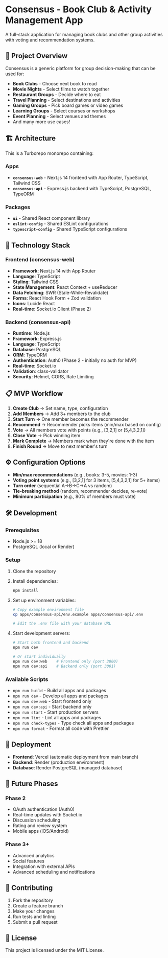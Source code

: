 # Consensus - Book Club & Activity Management App

A full-stack application for managing book clubs and other group activities with voting and recommendation systems.

## 🎯 Project Overview

Consensus is a generic platform for group decision-making that can be used for:
- **Book Clubs** - Choose next book to read
- **Movie Nights** - Select films to watch together  
- **Restaurant Groups** - Decide where to eat
- **Travel Planning** - Select destinations and activities
- **Gaming Groups** - Pick board games or video games
- **Learning Groups** - Select courses or workshops
- **Event Planning** - Select venues and themes
- And many more use cases!

## 🏗️ Architecture

This is a Turborepo monorepo containing:

### Apps
- **`consensus-web`** - Next.js 14 frontend with App Router, TypeScript, Tailwind CSS
- **`consensus-api`** - Express.js backend with TypeScript, PostgreSQL, TypeORM

### Packages
- **`ui`** - Shared React component library
- **`eslint-config`** - Shared ESLint configurations
- **`typescript-config`** - Shared TypeScript configurations

## 🚀 Technology Stack

### Frontend (consensus-web)
- **Framework**: Next.js 14 with App Router
- **Language**: TypeScript
- **Styling**: Tailwind CSS
- **State Management**: React Context + useReducer
- **Data Fetching**: SWR (Stale-While-Revalidate)
- **Forms**: React Hook Form + Zod validation
- **Icons**: Lucide React
- **Real-time**: Socket.io Client (Phase 2)

### Backend (consensus-api)
- **Runtime**: Node.js
- **Framework**: Express.js
- **Language**: TypeScript
- **Database**: PostgreSQL
- **ORM**: TypeORM
- **Authentication**: Auth0 (Phase 2 - initially no auth for MVP)
- **Real-time**: Socket.io
- **Validation**: class-validator
- **Security**: Helmet, CORS, Rate Limiting

## 📋 MVP Workflow

1. **Create Club** → Set name, type, configuration
2. **Add Members** → Add 3+ members to the club
3. **Start Turn** → One member becomes the recommender
4. **Recommend** → Recommender picks items (min/max based on config)
5. **Vote** → All members vote with points (e.g., [3,2,1] or [5,4,3,2,1])
6. **Close Vote** → Pick winning item
7. **Mark Complete** → Members mark when they're done with the item
8. **Finish Round** → Move to next member's turn

## ⚙️ Configuration Options

- **Min/max recommendations** (e.g., books: 3-5, movies: 1-3)
- **Voting point systems** (e.g., [3,2,1] for 3 items, [5,4,3,2,1] for 5+ items)
- **Turn order** (sequential A→B→C→A vs random)
- **Tie-breaking method** (random, recommender decides, re-vote)
- **Minimum participation** (e.g., 80% of members must vote)

## 🛠️ Development

### Prerequisites
- Node.js >= 18
- PostgreSQL (local or Render)

### Setup
1. Clone the repository
2. Install dependencies:
   ```bash
   npm install
   ```

3. Set up environment variables:
   ```bash
   # Copy example environment file
   cp apps/consensus-api/env.example apps/consensus-api/.env
   
   # Edit the .env file with your database URL
   ```

4. Start development servers:
   ```bash
   # Start both frontend and backend
   npm run dev
   
   # Or start individually
   npm run dev:web    # Frontend only (port 3000)
   npm run dev:api    # Backend only (port 3001)
   ```

### Available Scripts

- `npm run build` - Build all apps and packages
- `npm run dev` - Develop all apps and packages
- `npm run dev:web` - Start frontend only
- `npm run dev:api` - Start backend only
- `npm run start` - Start production servers
- `npm run lint` - Lint all apps and packages
- `npm run check-types` - Type check all apps and packages
- `npm run format` - Format all code with Prettier

## 🚀 Deployment

- **Frontend**: Vercel (automatic deployment from main branch)
- **Backend**: Render (production environment)
- **Database**: Render PostgreSQL (managed database)

## 📱 Future Phases

### Phase 2
- OAuth authentication (Auth0)
- Real-time updates with Socket.io
- Discussion scheduling
- Rating and review system
- Mobile apps (iOS/Android)

### Phase 3+
- Advanced analytics
- Social features
- Integration with external APIs
- Advanced scheduling and notifications

## 🤝 Contributing

1. Fork the repository
2. Create a feature branch
3. Make your changes
4. Run tests and linting
5. Submit a pull request

## 📄 License

This project is licensed under the MIT License.